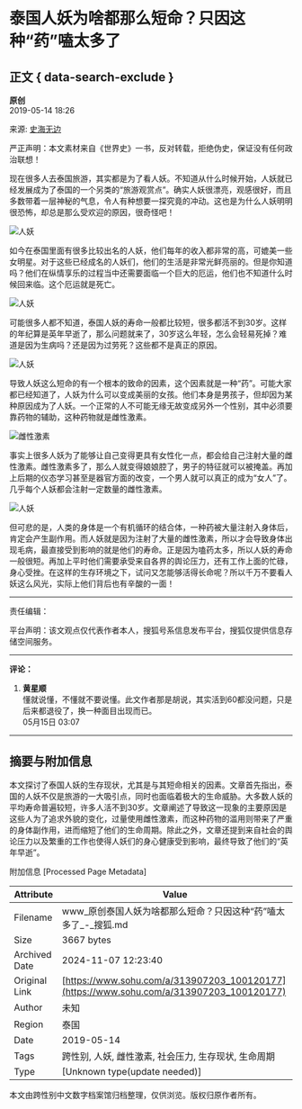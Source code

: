 # 泰国人妖为啥都那么短命？只因这种“药”嗑太多了

## 正文 { data-search-exclude }


**原创**  
2019-05-14 18:26  

来源: [史海无边](https://www.sohu.com/a/313907203_100120177?spm=smpc.content-abroad.content.1.1730982175848c55im3I)  

严正声明：本文素材来自《世界史》一书，反对转载，拒绝伪史，保证没有任何政治联想！

现在很多人去泰国旅游，其实都是为了看人妖。不知道从什么时候开始，人妖就已经发展成为了泰国的一个另类的“旅游观赏点”。确实人妖很漂亮，观感很好，而且多数带着一层神秘的气息，令人有种想要一探究竟的冲动。这也是为什么人妖明明很恐怖，却总是那么受欢迎的原因，很奇怪吧！

![人妖](http://5b0988e595225.cdn.sohucs.com/images/20190514/7740ad28ae604c169dabde17503a1050.png)

如今在泰国里面有很多比较出名的人妖，他们每年的收入都非常的高，可媲美一些女明星。对于这些已经成名的人妖们，他们的生活是非常光鲜亮丽的。但是你知道吗？他们在纵情享乐的过程当中还需要面临一个巨大的厄运，他们也不知道什么时候回来临。这个厄运就是死亡。

![人妖](http://5b0988e595225.cdn.sohucs.com/images/20190514/a64999bd293b4a8babc2ab06d1baa282.png)

可能很多人都不知道，泰国人妖的寿命一般都比较短，很多都活不到30岁。这样的年纪算是英年早逝了，那么问题就来了，30岁这么年轻，怎么会轻易死掉？难道是因为生病吗？还是因为过劳死？这些都不是真正的原因。

![人妖](http://5b0988e595225.cdn.sohucs.com/images/20190514/596bfe4e4483428e97a23077faa3580b.png)

导致人妖这么短命的有一个根本的致命的因素，这个因素就是一种“药”。可能大家都已经知道了，人妖为什么可以变成美丽的女孩。他们本身是男孩子，但却因为某种原因成为了人妖。一个正常的人不可能无缘无故变成另外一个性别，其中必须要靠药物的辅助，这种药物就是雌性激素。

![雌性激素](http://5b0988e595225.cdn.sohucs.com/images/20190514/eb92e304a74d4d07a82c166bc313ac1c.png)

事实上很多人妖为了能够让自己变得更具有女性化一点，都会给自己注射大量的雌性激素。雌性激素多了，那么人就变得娘娘腔了，男子的特征就可以被掩盖。再加上后期的仪态学习甚至是器官方面的改变，一个男人就可以真正的成为“女人”了。几乎每个人妖都会注射一定数量的雌性激素。

![人妖](http://5b0988e595225.cdn.sohucs.com/images/20190514/636ba08491a44826b9cc58df17fc2da9.png)

但可悲的是，人类的身体是一个有机循环的结合体，一种药被大量注射入身体后，肯定会产生副作用。而人妖就是因为注射了大量的雌性激素，所以才会导致身体出现毛病，最直接受到影响的就是他们的寿命。正是因为嗑药太多，所以人妖的寿命一般很短。再加上平时他们需要承受来自各界的舆论压力，还有工作上面的忙碌，身心受挫。在这样的生存环境之下，试问又怎能够活得长命呢？所以千万不要看人妖这么风光，实际上他们背后也有辛酸的一面！

---

责任编辑：  

平台声明：该文观点仅代表作者本人，搜狐号系信息发布平台，搜狐仅提供信息存储空间服务。

---

**评论：**

1. **黄星顺**  
    懂就说懂，不懂就不要说懂。此文作者那是胡说，其实活到60都没问题，只是后来都退役了，换一种面目出现而已。  
    05月15日 03:07

---

## 摘要与附加信息

<!-- tcd_abstract -->
本文探讨了泰国人妖的生存现状，尤其是与其短命相关的因素。文章首先指出，泰国的人妖不仅是旅游的一大吸引点，同时也面临着极大的生命威胁。大多数人妖的平均寿命普遍较短，许多人活不到30岁。文章阐述了导致这一现象的主要原因是这些人为了追求外貌的变化，过量使用雌性激素，而这种药物的滥用则带来了严重的身体副作用，进而缩短了他们的生命周期。除此之外，文章还提到来自社会的舆论压力以及繁重的工作也使得人妖们的身心健康受到影响，最终导致了他们的“英年早逝”。
<!-- tcd_abstract_end -->

附加信息 [Processed Page Metadata]

| Attribute       | Value                                  |
|-----------------|----------------------------------------|
| Filename        | www_原创泰国人妖为啥都那么短命？只因这种“药”嗑太多了_-_搜狐.md                             |
| Size            | 3667 bytes                           |
| Archived Date   | 2024-11-07 12:23:40                             |
| Original Link   | [https://www.sohu.com/a/313907203_100120177](https://www.sohu.com/a/313907203_100120177)                       |
| Author          | 未知                               |
| Region          | 泰国                               |
| Date            | 2019-05-14                                 |
| Tags            | 跨性别, 人妖, 雌性激素, 社会压力, 生存现状, 生命周期                                 |
| Type            | [Unknown type(update needed)]                                 |
<!-- tcd_table_end -->

本文由跨性别中文数字档案馆归档整理，仅供浏览。版权归原作者所有。
